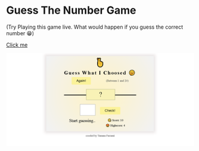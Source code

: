 # Guess The Number Game

(Try Playing this game live. What would happen if you guess the correct number 😁)

[Click me ]()

![website overview](<website Overview.png>)
